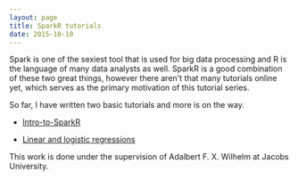 ```yaml
---
layout: page
title: SparkR tutorials
date: 2015-10-10
---
```


Spark is one of the sexiest tool that is used for big data processing and R is the language
of many data analysts as well. SparkR is a good combination of these two great things, however
there aren't that many tutorials online yet, which serves as the primary motivation of this tutorial series.

So far, I have written two basic tutorials and more is on the way. 

* [Intro-to-SparkR](/blog/sparkR/intro.html)

* [Linear and logistic regressions](/blog/sparkR/regressions.html)

This work is done under the supervision of Adalbert F. X. Wilhelm at Jacobs University.

